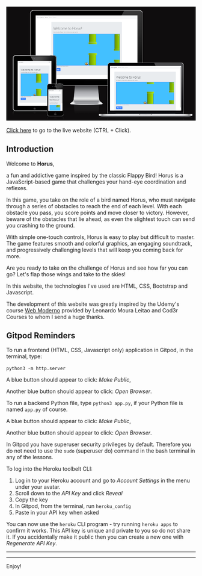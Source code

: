 ![Horus Logo](./img/horusresponsiveness.png)

[Click here](https://bruno-diego.github.io/horus-game/) to go to the live website (CTRL + Click).


## Introduction

Welcome to **Horus**, 

a fun and addictive game inspired by the classic Flappy Bird! Horus is a JavaScript-based game that challenges your hand-eye coordination and reflexes.

In this game, you take on the role of a bird named Horus, who must navigate through a series of obstacles to reach the end of each level. With each obstacle you pass, you score points and move closer to victory. However, beware of the obstacles that lie ahead, as even the slightest touch can send you crashing to the ground.

With simple one-touch controls, Horus is easy to play but difficult to master. The game features smooth and colorful graphics, an engaging soundtrack, and progressively challenging levels that will keep you coming back for more.

Are you ready to take on the challenge of Horus and see how far you can go? Let's flap those wings and take to the skies!


In this website, the technologies I've used are HTML, CSS, Bootstrap and Javascript.

The development of this website was greatly inspired by the Udemy's course [Web Moderno](https://www.udemy.com/course/curso-web/) provided by Leonardo Moura Leitao and Cod3r Courses to whom I send a huge thanks.

## Gitpod Reminders

To run a frontend (HTML, CSS, Javascript only) application in Gitpod, in the terminal, type:

`python3 -m http.server`

A blue button should appear to click: _Make Public_,

Another blue button should appear to click: _Open Browser_.

To run a backend Python file, type `python3 app.py`, if your Python file is named `app.py` of course.

A blue button should appear to click: _Make Public_,

Another blue button should appear to click: _Open Browser_.

In Gitpod you have superuser security privileges by default. Therefore you do not need to use the `sudo` (superuser do) command in the bash terminal in any of the lessons.

To log into the Heroku toolbelt CLI:

1. Log in to your Heroku account and go to *Account Settings* in the menu under your avatar.
2. Scroll down to the *API Key* and click *Reveal*
3. Copy the key
4. In Gitpod, from the terminal, run `heroku_config`
5. Paste in your API key when asked

You can now use the `heroku` CLI program - try running `heroku apps` to confirm it works. This API key is unique and private to you so do not share it. If you accidentally make it public then you can create a new one with _Regenerate API Key_.

------

---

Enjoy!
